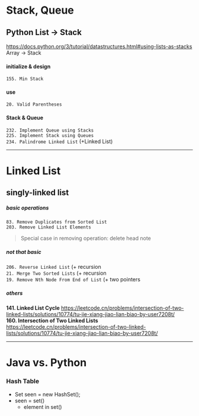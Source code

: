 # Stack, Queue
## Python List -> Stack
https://docs.python.org/3/tutorial/datastructures.html#using-lists-as-stacks  
Array -> Stack  

#### initialize & design
`155. Min Stack`  
#### use
`20. Valid Parentheses`  
#### Stack & Queue
`232. Implement Queue using Stacks`  
`225. Implement Stack using Queues`  
`234. Palindrome Linked List` (+Linked List)


--------------------------------------------------------------------------------------------------
# Linked List
## singly-linked list

##### basic operations
`83. Remove Duplicates from Sorted List`  
`203. Remove Linked List Elements`  

> Special case in removing operation: delete head note

##### not that basic
`206. Reverse Linked List` (+ recursion  
`21. Merge Two Sorted Lists` (+ recursion  
`19. Remove Nth Node From End of List` (+ two pointers  

##### others

**141. Linked List Cycle**  https://leetcode.cn/problems/intersection-of-two-linked-lists/solutions/10774/tu-jie-xiang-jiao-lian-biao-by-user7208t/  
**160. Intersection of Two Linked Lists**  https://leetcode.cn/problems/intersection-of-two-linked-lists/solutions/10774/tu-jie-xiang-jiao-lian-biao-by-user7208t/  




--------------------------------------------------------------------------------------------------
# Java vs. Python
### Hash Table
- Set<ListNode> seen = new HashSet<ListNode>();
- seen = set()
  - element in set()
